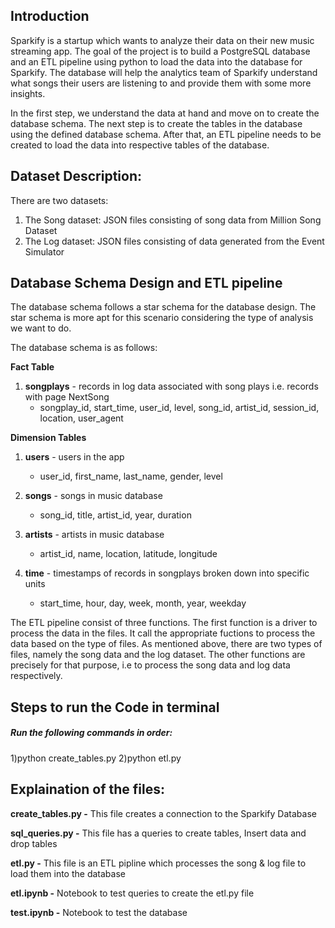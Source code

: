 ## Introduction

Sparkify is a startup which wants to analyze their data on their new music streaming app. The goal of the project is to build a PostgreSQL database and an ETL pipeline using python to load the data into the database for Sparkify. The database will help the analytics team of Sparkify understand what songs their users are listening to and provide them with some more insights. 

In the first step, we understand the data at hand and move on to create the database schema. The next step is to create the tables in the database using the defined database schema. After that, an ETL pipeline needs to be created to load the data into respective tables of the database.    

## Dataset Description:
There are two datasets: 
1) The Song dataset: JSON files consisting of song data from Million Song Dataset 
2) The Log  dataset: JSON files consisting of data generated from the Event Simulator

## Database Schema Design and ETL pipeline

The database schema follows a star schema for the database design. The star schema is more apt for this scenario considering the type of analysis we want to do. 

The database schema is as follows:

**Fact Table**

1) **songplays** - records in log data associated with song plays i.e. records with page NextSong
    - songplay_id, start_time, user_id, level, song_id, artist_id, session_id, location, user_agent

**Dimension Tables**

1) **users** - users in the app
    - user_id, first_name, last_name, gender, level

2) **songs** - songs in music database
    - song_id, title, artist_id, year, duration

3) **artists** - artists in music database
    - artist_id, name, location, latitude, longitude

4) **time** - timestamps of records in songplays broken down into specific units
    - start_time, hour, day, week, month, year, weekday


The ETL pipeline consist of three functions. The first function is a driver to process the data in the files. It call the appropriate fuctions to process the data based on the type of files. As mentioned above, there are two types of files, namely the song data and the log dataset. The other functions are precisely for that purpose, i.e to process the song data and log data respectively.  


## Steps to run the Code in terminal
##### Run the following commands in order:
1)python create_tables.py
2)python etl.py

## Explaination of the files:

**create_tables.py -** This file creates a connection to the Sparkify Database

**sql_queries.py -** This file has a queries to create tables, Insert data and drop tables

**etl.py -** This file is an ETL pipline which processes the song & log file to load them into the database   

**etl.ipynb -** Notebook to test queries to create the etl.py file

**test.ipynb -** Notebook to test the database